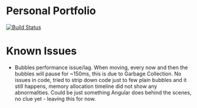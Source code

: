 # Personal Portfolio

[![Build Status](https://travis-ci.org/ragauskl/portfolio.svg?branch=master)](https://travis-ci.org/ragauskl/portfolio)

# Known Issues

* Bubbles performance issue/lag. When moving, every now and then the bubbles will pause for ~150ms, this is due to Garbage Collection.
  No issues in code, tried to strip down code just to few plain bubbles and it still happens, memory allocation timeline did not show any abnormalities.
  Could be just something Angular does behind the scenes, no clue yet - leaving this for now.
